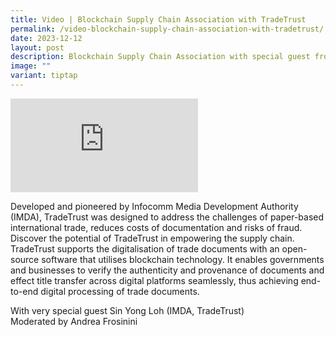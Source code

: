 ```yaml
---
title: Video | Blockchain Supply Chain Association with TradeTrust
permalink: /video-blockchain-supply-chain-association-with-tradetrust/
date: 2023-12-12
layout: post
description: Blockchain Supply Chain Association with special guest from IMDA TradeTrust
image: ""
variant: tiptap
---
```

<p></p>
<p></p>
<div class="iframe-wrapper">
<iframe allowfullscreen="true" frameborder="0" src="https://www.youtube.com/embed/Vlvq5bnXcWg?si=0pjgltSYRuqTzf5z"></iframe>
</div>
<p></p>
<p></p>
<p>Developed and pioneered by Infocomm Media Development Authority (IMDA),
TradeTrust was designed to address the challenges of paper-based international
trade, reduces costs of documentation and risks of fraud. Discover the
potential of TradeTrust in empowering the supply chain. TradeTrust supports
the digitalisation of trade documents with an open-source software that
utilises blockchain technology. It enables governments and businesses to
verify the authenticity and provenance of documents and effect title transfer
across digital platforms seamlessly, thus achieving end-to-end digital
processing of trade documents.</p>
<p>With very special guest Sin Yong Loh (IMDA, TradeTrust)
<br>Moderated by Andrea Frosinini</p>